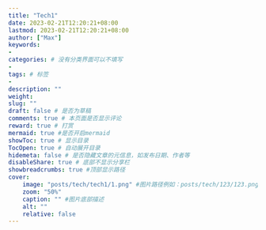 ```yaml
---
title: "Tech1"
date: 2023-02-21T12:20:21+08:00
lastmod: 2023-02-21T12:20:21+08:00
author: ["Max"]
keywords: 
- 
categories: # 没有分类界面可以不填写
- 
tags: # 标签
- 
description: ""
weight:
slug: ""
draft: false # 是否为草稿
comments: true # 本页面是否显示评论
reward: true # 打赏
mermaid: true #是否开启mermaid
showToc: true # 显示目录
TocOpen: true # 自动展开目录
hidemeta: false # 是否隐藏文章的元信息，如发布日期、作者等
disableShare: true # 底部不显示分享栏
showbreadcrumbs: true #顶部显示路径
cover:
    image: "posts/tech/tech1/1.png" #图片路径例如：posts/tech/123/123.png
    zoom: "50%"
    caption: "" #图片底部描述
    alt: ""
    relative: false
---
```





